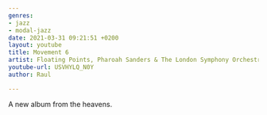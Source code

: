 ```yaml
---
genres:
- jazz
- modal-jazz
date: 2021-03-31 09:21:51 +0200
layout: youtube
title: Movement 6
artist: Floating Points, Pharoah Sanders & The London Symphony Orchestra
youtube-url: USVHYLQ_N0Y
author: Raul

---
```

A new album from the heavens.